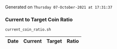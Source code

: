 Generated on `Thursday 07-October-2021 at 17:31:37`

### Current to Target Coin Ratio
`current_coin_ratio.sh`

Date|Current|Target|Ratio
---|---|---|---
